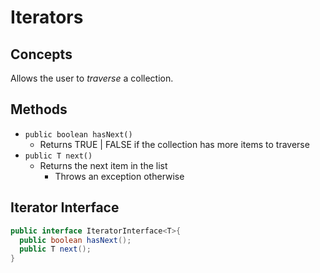 # Iterators

## Concepts
Allows the user to *traverse* a collection.

## Methods
* `public boolean hasNext()`
  * Returns TRUE | FALSE if the collection has more items to traverse
* `public T next()`
  * Returns the next item in the list
    * Throws an exception otherwise

## Iterator Interface

```java
public interface IteratorInterface<T>{
  public boolean hasNext();
  public T next();
}
```
